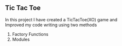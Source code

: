 ## Tic Tac Toe
In this project I have created a TicTacToe(XO) game and\
Improved my code writing using two methods
1. Factory Functions
2. Modules